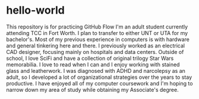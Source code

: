 # hello-world
This repository is for practicing GitHub Flow
I'm an adult student currently attending TCC in Fort Worth. I plan to transfer to either UNT or UTA for my bachelor's.
Most of my previous experience in computers is with hardware and general tinkering here and there. I previously worked as
an electrical CAD designer, focusing mainly on hospitals and data centers. 
Outside of school, I love SciFi and have a collection of original trilogy Star Wars memorabilia. I love to read when I can 
and I enjoy working with stained glass and leatherwork. 
I was diagnosed with ADHD and narcolepsy as an adult, so I developed a lot of organizational strategies over the years to stay productive. 
I have enjoyed all of my computer coursework and I'm hoping to narrow down my area of study while obtaining my Associate's degree. 

